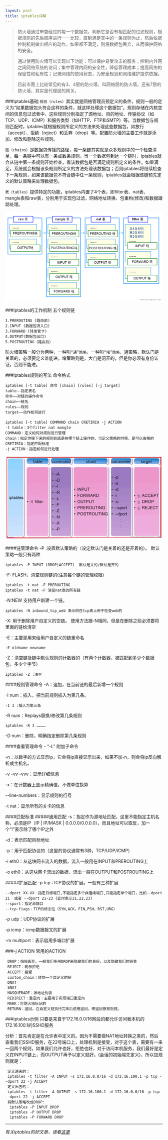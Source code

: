 ```yaml
---
layout: post
title: iptables详解
---
```


> 防火墙通过审查经过的每一个数据包，判断它是否有相匹配的过滤规则，根据规则的先后顺序进行一一比较，直到满足其中的一条规则为止，然后依据控制机制做出相应的动作。如果都不满足，则将数据包丢弃，从而保护网络的安全。
> 
> 通过使用防火墙可以实现以下功能：可以保护易受攻击的服务；控制内外网之间网络系统的访问；集中管理内网的安全性，降低管理成本；提高网络的保密性和私有性；记录网络的使用状态，为安全规划和网络维护提供依据。
>
> 目前市面上比较常见的有3、4层的防火墙，叫网络层的防火墙，还有7层的防火墙，其实是代理层的网关。

###iptables基础
`规则（rules）`其实就是网络管理员预定义的条件，规则一般的定义为“如果数据包头符合这样的条件，就这样处理这个数据包”。规则存储在内核空间的信息包过滤表中，这些规则分别指定了源地址、目的地址、传输协议（如TCP、UDP、ICMP）和服务类型（如HTTP、FTP和SMTP）等。当数据包与规则匹配时，iptables就根据规则所定义的方法来处理这些数据包，如放行（accept）、拒绝（reject）和丢弃（drop）等。配置防火墙的主要工作就是添加、修改和删除这些规则。

`链（chains）`是数据包传播的路径，每一条链其实就是众多规则中的一个检查清单，每一条链中可以有一条或数条规则。当一个数据包到达一个链时，iptables就会从链中第一条规则开始检查，看该数据包是否满足规则所定义的条件。如果满足，系统就会根据该条规则所定义的方法处理该数据包；否则iptables将继续检查下一条规则，如果该数据包不符合链中任一条规则，iptables就会根据该链预先定义的默认策略来处理数据包。

`表（tables）`提供特定的功能，iptables内置了4个表，即filter表、nat表、mangle表和raw表，分别用于实现包过滤，网络地址转换、包重构(修改)和数据跟踪处理。

![iptables-tables-chains-rules](/images/post/iptables-tables-chains-rules.png)

###iptables的工作机制
五个规则链

	1.PREROUTING (路由前)
	2.INPUT (数据包流入口)
	3.FORWARD (转发管卡)
	4.OUTPUT(数据包出口)
	5.POSTROUTING（路由后）	
	
防火墙策略一般分为两种，一种叫`“通”策略`，一种叫`“堵”策略`，通策略，默认门是关着的，必须要定义谁能进。堵策略则是，大门是洞开的，但是你必须有身份认证，否则不能进。

###iptables规则的写法
命令格式

	iptables [-t table] 命令 [chain] [rules] [-j target]
	table——指定表名
	命令——对链的操作命令
	chain——链名
	rules——规则
	target——动作如何进行
	
	iptables [-t table] COMMAND chain CRETIRIA -j ACTION
	-t table：3个filter nat mangle
	COMMAND：定义如何对规则进行管理
	chain：指定你接下来的规则到底是在哪个链上操作的，当定义策略的时候，是可以省略的
	CRETIRIA：指定匹配标准
	-j ACTION：指定如何进行处理
	
![iptables-command](/images/post/iptables-command.png)

####链管理命令
-P :设置默认策略的（设定默认门是关着的还是开着的）。
默认策略一般只有两种

	iptables -P INPUT (DROP|ACCEPT)  默认是关的/默认是开的
	
-F: FLASH，清空规则链的(注意每个链的管理权限)
	    
	iptables -t nat -F PREROUTING
	iptables -t nat -F 清空nat表的所有链
        
-N:NEW 支持用户新建一个链。
            
    iptables -N inbound_tcp_web 表示附在tcp表上用于检查web的
        
-X: 用于删除用户自定义的空链。
使用方法跟-N相同，但是在删除之前必须要将里面的链给清空
        
-E：主要是用来给用户自定义的链重命名
            
    -E oldname newname
         
-Z：清空链及链中默认规则的计数器的（有两个计数器，被匹配到多少个数据包，多少个字节）
            
    iptables -Z :清空
    
####规则管理命令
-A：追加，在当前链的最后新增一个规则
         
-I num：插入，把当前规则插入为第几条。
            
    -I 3 :插入为第三条
    
-R num：Replays替换/修改第几条规则
    
    iptables -R 3 …………
         
-D num：删除，明确指定删除第几条规则
    
####查看管理命令 - “-L”
附加子命令

-n：以数字的方式显示ip，它会将ip直接显示出来，如果不加-n，则会将ip反向解析成主机名。
	 
-v -vv -vvv：显示详细信息
	 
-x：在计数器上显示精确值，不做单位换算
	 
--line-numbers：显示规则的行号
	 
-t nat：显示所有的关卡的信息
	
####匹配标准
#####通用匹配
-s：指定作为源地址匹配，这里不能指定主机名称，必须是IP（IP | IP/MASK | 0.0.0.0/0.0.0.0），而且地址可以取反，加一个“!”表示除了哪个IP之外

-d：表示匹配目标地址
	 
-p：用于匹配协议的（这里的协议通常有3种，TCP/UDP/ICMP）
	 
-i eth0：从这块网卡流入的数据，流入一般用在INPUT和PREROUTING上
	 
-o eth0：从这块网卡流出的数据，流出一般在OUTPUT和POSTROUTING上

#####扩展匹配
-p tcp :TCP协议的扩展。一般有三种扩展

	--dport XX-XX：指定目标端口,不能指定多个非连续端口,只能指定单个端口，比如--dport 21  或者 --dport 21-23 (此时表示21,22,23)
	--sport：指定源端口
	--tcp-fiags：TCP的标志位（SYN,ACK，FIN,PSH，RST,URG）

-p udp：UDP协议的扩展

-p icmp：icmp数据报文的扩展

-m multiport：表示启用多端口扩展

###-j ACTION
常用的ACTION

	 DROP：悄悄丢弃，一般我们多用DROP来隐藏我们的身份，以及隐藏我们的链表
	 REJECT：明示拒绝
	 ACCEPT：接受
	 custom_chain：转向一个自定义的链
	 DNAT
	 SNAT
	 MASQUERADE：源地址伪装
	 REDIRECT：重定向：主要用于实现端口重定向
	 MARK：打防火墙标记的
	 RETURN：返回，在自定义链执行完毕后使用返回，来返回原规则链。
	 
###iptables示例
只要是来自于172.16.0.0/16网段的都允许访问我本机的172.16.100.1的SSHD服务

分析：首先肯定是在允许表中定义的。因为不需要做NAT地址转换之类的，然后查看我们SSHD服务，在22号端口上，处理机制是接受，对于这个表，需要有一来一回两个规则，如果我们允许也好，拒绝也好，对于访问本机服务，我们最好是定义在INPUT链上，而OUTPUT再予以定义就好。(会话的初始端先定义)，所以加规则就是：
     
     定义进来的： 
     iptables -t filter -A INPUT -s 172.16.0.0/16 -d 172.16.100.1 -p tcp --dport 22 -j ACCEPT
     定义出去的： 
     iptables -t filter -A OUTPUT -s 172.16.100.1 -d 172.16.0.0/16 -p tcp --dport 22 -j ACCEPT
     将默认策略改成DROP:
	  iptables -P INPUT DROP
	  iptables -P OUTPUT DROP
	  iptables -P FORWARD DROP
	  

---
*有关iptables的好文章，请看[这里](http://www.opsers.org/linux-home/videos/chapter-netfilter-iptables-raiders.html)*
